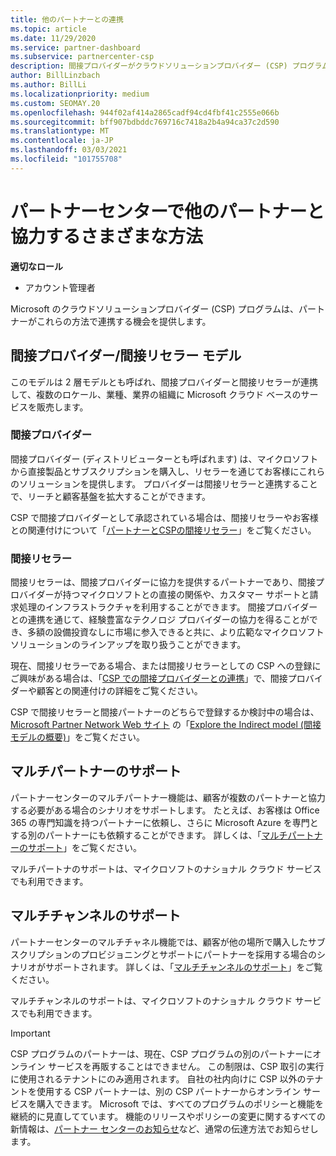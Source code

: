 ```yaml
---
title: 他のパートナーとの連携
ms.topic: article
ms.date: 11/29/2020
ms.service: partner-dashboard
ms.subservice: partnercenter-csp
description: 間接プロバイダーがクラウドソリューションプロバイダー (CSP) プログラムで間接リセラーと提携し、どのロールが適切かを判断する方法について説明します。
author: BillLinzbach
ms.author: BillLi
ms.localizationpriority: medium
ms.custom: SEOMAY.20
ms.openlocfilehash: 944f02af414a2865cadf94cd4fbf41c2555e066b
ms.sourcegitcommit: bff907bdbddc769716c7418a2b4a94ca37c2d590
ms.translationtype: MT
ms.contentlocale: ja-JP
ms.lasthandoff: 03/03/2021
ms.locfileid: "101755708"
---
```

# <a name="different-ways-you-can-work-with-other-partners-in-partner-center"></a>パートナーセンターで他のパートナーと協力するさまざまな方法

**適切なロール**

- アカウント管理者

Microsoft のクラウドソリューションプロバイダー (CSP) プログラムは、パートナーがこれらの方法で連携する機会を提供します。

## <a name="indirect-provider-indirect-reseller-model"></a>間接プロバイダー/間接リセラー モデル

このモデルは 2 層モデルとも呼ばれ、間接プロバイダーと間接リセラーが連携して、複数のロケール、業種、業界の組織に Microsoft クラウド ベースのサービスを販売します。

### <a name="indirect-providers"></a>間接プロバイダー

間接プロバイダー (ディストリビューターとも呼ばれます) は、マイクロソフトから直接製品とサブスクリプションを購入し、リセラーを通じてお客様にこれらのソリューションを提供します。 プロバイダーは間接リセラーと連携することで、リーチと顧客基盤を拡大することができます。

CSP で間接プロバイダーとして承認されている場合は、間接リセラーやお客様との関連付けについて「[パートナーとCSPの間接リセラー](indirect-provider-tasks-in-partner-center.md)」をご覧ください。

### <a name="indirect-resellers"></a>間接リセラー

間接リセラーは、間接プロバイダーに協力を提供するパートナーであり、間接プロバイダーが持つマイクロソフトとの直接の関係や、カスタマー サポートと請求処理のインフラストラクチャを利用することができます。 間接プロバイダーとの連携を通じて、経験豊富なテクノロジ プロバイダーの協力を得ることができ、多額の設備投資なしに市場に参入できると共に、より広範なマイクロソフト ソリューションのラインアップを取り扱うことができます。

現在、間接リセラーである場合、または間接リセラーとしての CSP への登録にご興味がある場合は、「[CSP での間接プロバイダーとの連携](indirect-reseller-tasks-in-partner-center.md)」で、間接プロバイダーや顧客との関連付けの詳細をご覧ください。

CSP で間接リセラーと間接パートナーのどちらで登録するか検討中の場合は、 [Microsoft Partner Network Web サイト](https://partner.microsoft.com) の「[Explore the Indirect model (間接モデルの概要)](https://partner.microsoft.com/cloud-solution-provider/indirect)」をご覧ください。

## <a name="multi-partner-support"></a>マルチパートナーのサポート

パートナーセンターのマルチパートナー機能は、顧客が複数のパートナーと協力する必要がある場合のシナリオをサポートします。 たとえば、お客様は Office 365 の専門知識を持つパートナーに依頼し、さらに Microsoft Azure を専門とする別のパートナーにも依頼することができます。 詳しくは、「[マルチパートナーのサポート](multipartner.md)」をご覧ください。

マルチパートナのサポートは、マイクロソフトのナショナル クラウド サービスでも利用できます。

## <a name="multi-channel-support"></a>マルチチャンネルのサポート

パートナーセンターのマルチチャネル機能では、顧客が他の場所で購入したサブスクリプションのプロビジョニングとサポートにパートナーを採用する場合のシナリオがサポートされます。 詳しくは、「[マルチチャンネルのサポート](multichannel.md)」をご覧ください。

マルチチャンネルのサポートは、マイクロソフトのナショナル クラウド サービスでも利用できます。

> [!IMPORTANT]  
> CSP プログラムのパートナーは、現在、CSP プログラムの別のパートナーにオンライン サービスを再販することはできません。 この制限は、CSP 取引の実行に使用されるテナントにのみ適用されます。 自社の社内向けに CSP 以外のテナントを使用する CSP パートナーは、別の CSP パートナーからオンライン サービスを購入できます。 Microsoft では、すべてのプログラムのポリシーと機能を継続的に見直してています。 機能のリリースやポリシーの変更に関するすべての新情報は、[パートナー センターのお知らせ](announcements/index.md)など、通常の伝達方法でお知らせします。
